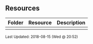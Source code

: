 ## Resources
| Folder | Resource | Description|
 | ------------|------------|------------|
 |  |

<sup>Last Updated: 2018-08-15 (Wed @ 20:52)</sup>